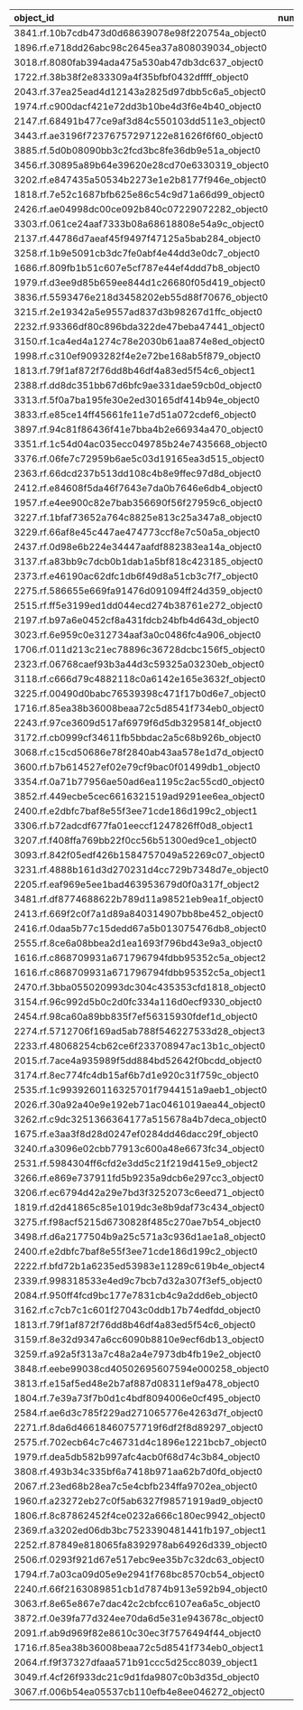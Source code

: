 | object_id                                        |   num_queries |   top1_rate |   top5_rate |   mean_rank |   median_rank |
|:-------------------------------------------------|--------------:|------------:|------------:|------------:|--------------:|
| 3841.rf.10b7cdb473d0d68639078e98f220754a_object0 |             3 |         1   |    1        |     1       |           1   |
| 1896.rf.e718dd26abc98c2645ea37a808039034_object0 |             2 |         1   |    1        |     1       |           1   |
| 3018.rf.8080fab394ada475a530ab47db3dc637_object0 |             2 |         1   |    1        |     1       |           1   |
| 1722.rf.38b38f2e833309a4f35bfbf0432dffff_object0 |             1 |         1   |    1        |     1       |           1   |
| 2043.rf.37ea25ead4d12143a2825d97dbb5c6a5_object0 |             1 |         1   |    1        |     1       |           1   |
| 1974.rf.c900dacf421e72dd3b10be4d3f6e4b40_object0 |             1 |         1   |    1        |     1       |           1   |
| 2147.rf.68491b477ce9af3d84c550103dd511e3_object0 |             1 |         1   |    1        |     1       |           1   |
| 3443.rf.ae3196f72376757297122e81626f6f60_object0 |             1 |         1   |    1        |     1       |           1   |
| 3885.rf.5d0b08090bb3c2fcd3bc8fe36db9e51a_object0 |             1 |         1   |    1        |     1       |           1   |
| 3456.rf.30895a89b64e39620e28cd70e6330319_object0 |             1 |         1   |    1        |     1       |           1   |
| 3202.rf.e847435a50534b2273e1e2b8177f946e_object0 |             1 |         1   |    1        |     1       |           1   |
| 1818.rf.7e52c1687bfb625e86c54c9d71a66d99_object0 |             1 |         1   |    1        |     1       |           1   |
| 2426.rf.ae04998dc00ce092b840c07229072282_object0 |             1 |         1   |    1        |     1       |           1   |
| 3303.rf.061ce24aaf7333b08a68618808e54a9c_object0 |             1 |         1   |    1        |     1       |           1   |
| 2137.rf.44786d7aeaf45f9497f47125a5bab284_object0 |             1 |         1   |    1        |     1       |           1   |
| 3258.rf.1b9e5091cb3dc7fe0abf4e44dd3e0dc7_object0 |             1 |         1   |    1        |     1       |           1   |
| 1686.rf.809fb1b51c607e5cf787e44ef4ddd7b8_object0 |             1 |         1   |    1        |     1       |           1   |
| 1979.rf.d3ee9d85b659ee844d1c26680f05d419_object0 |             1 |         1   |    1        |     1       |           1   |
| 3836.rf.5593476e218d3458202eb55d88f70676_object0 |             1 |         1   |    1        |     1       |           1   |
| 3215.rf.2e19342a5e9557ad837d3b98267d1ffc_object0 |             1 |         1   |    1        |     1       |           1   |
| 2232.rf.93366df80c896bda322de47beba47441_object0 |             1 |         1   |    1        |     1       |           1   |
| 3150.rf.1ca4ed4a1274c78e2030b61aa874e8ed_object0 |             1 |         1   |    1        |     1       |           1   |
| 1998.rf.c310ef9093282f4e2e72be168ab5f879_object0 |             1 |         1   |    1        |     1       |           1   |
| 1813.rf.79f1af872f76dd8b46df4a83ed5f54c6_object1 |             1 |         1   |    1        |     1       |           1   |
| 2388.rf.dd8dc351bb67d6bfc9ae331dae59cb0d_object0 |             1 |         1   |    1        |     1       |           1   |
| 3313.rf.5f0a7ba195fe30e2ed30165df414b94e_object0 |             1 |         1   |    1        |     1       |           1   |
| 3833.rf.e85ce14ff45661fe11e7d51a072cdef6_object0 |             1 |         1   |    1        |     1       |           1   |
| 3897.rf.94c81f86436f41e7bba4b2e66934a470_object0 |             1 |         1   |    1        |     1       |           1   |
| 3351.rf.1c54d04ac035ecc049785b24e7435668_object0 |             1 |         1   |    1        |     1       |           1   |
| 3376.rf.06fe7c72959b6ae5c03d19165ea3d515_object0 |             1 |         1   |    1        |     1       |           1   |
| 2363.rf.66dcd237b513dd108c4b8e9ffec97d8d_object0 |             1 |         1   |    1        |     1       |           1   |
| 2412.rf.e84608f5da46f7643e7da0b7646e6db4_object0 |             1 |         1   |    1        |     1       |           1   |
| 1957.rf.e4ee900c82e7bab356690f56f27959c6_object0 |             1 |         1   |    1        |     1       |           1   |
| 3227.rf.1bfaf73652a764c8825e813c25a347a8_object0 |             1 |         1   |    1        |     1       |           1   |
| 3229.rf.66af8e45c447ae474773ccf8e7c50a5a_object0 |             1 |         1   |    1        |     1       |           1   |
| 2437.rf.0d98e6b224e34447aafdf882383ea14a_object0 |             1 |         1   |    1        |     1       |           1   |
| 3137.rf.a83bb9c7dcb0b1dab1a5bf818c423185_object0 |             1 |         1   |    1        |     1       |           1   |
| 2373.rf.e46190ac62dfc1db6f49d8a51cb3c7f7_object0 |             1 |         1   |    1        |     1       |           1   |
| 2275.rf.586655e669fa91476d091094ff24d359_object0 |             1 |         1   |    1        |     1       |           1   |
| 2515.rf.ff5e3199ed1dd044ecd274b38761e272_object0 |             1 |         1   |    1        |     1       |           1   |
| 2197.rf.b97a6e0452cf8a431fdcb24bfb4d643d_object0 |             1 |         1   |    1        |     1       |           1   |
| 3023.rf.6e959c0e312734aaf3a0c0486fc4a906_object0 |             1 |         1   |    1        |     1       |           1   |
| 1706.rf.011d213c21ec78896c36728dcbc156f5_object0 |             1 |         1   |    1        |     1       |           1   |
| 2323.rf.06768caef93b3a44d3c59325a03230eb_object0 |             1 |         1   |    1        |     1       |           1   |
| 3118.rf.c666d79c4882118c0a6142e165e3632f_object0 |             1 |         1   |    1        |     1       |           1   |
| 3225.rf.00490d0babc76539398c471f17b0d6e7_object0 |             1 |         1   |    1        |     1       |           1   |
| 1716.rf.85ea38b36008beaa72c5d8541f734eb0_object0 |             1 |         1   |    1        |     1       |           1   |
| 2243.rf.97ce3609d517af6979f6d5db3295814f_object0 |             1 |         1   |    1        |     1       |           1   |
| 3172.rf.cb0999cf34611fb5bbdac2a5c68b926b_object0 |             2 |         0.5 |    0.5      |     3.5     |           3.5 |
| 3068.rf.c15cd50686e78f2840ab43aa578e1d7d_object0 |             3 |         0   |    0.333333 |    19.6667  |          11   |
| 3600.rf.b7b614527ef02e79cf9bac0f01499db1_object0 |             3 |         0   |    0.333333 |     6.33333 |           6   |
| 3354.rf.0a71b77956ae50ad6ea1195c2ac55cd0_object0 |             2 |         0   |    0        |    43       |          43   |
| 3852.rf.449ecbe5cec6616321519ad9291ee6ea_object0 |             2 |         0   |    0        |    67       |          67   |
| 2400.rf.e2dbfc7baf8e55f3ee71cde186d199c2_object1 |             2 |         0   |    0.5      |     4.5     |           4.5 |
| 3306.rf.b72adcdf677fa01eeccf1247826ff0d8_object1 |             2 |         0   |    0.5      |     5.5     |           5.5 |
| 3207.rf.f408ffa769bb22f0cc56b51300ed9ce1_object0 |             2 |         0   |    1        |     4.5     |           4.5 |
| 3093.rf.842f05edf426b1584757049a52269c07_object0 |             1 |         0   |    0        |    53       |          53   |
| 3231.rf.4888b161d3d270231d4cc729b7348d7e_object0 |             1 |         0   |    1        |     5       |           5   |
| 2205.rf.eaf969e5ee1bad463953679d0f0a317f_object2 |             1 |         0   |    0        |     9       |           9   |
| 3481.rf.df8774688622b789d11a98521eb9ea1f_object0 |             1 |         0   |    1        |     3       |           3   |
| 2413.rf.669f2c0f7a1d89a840314907bb8be452_object0 |             1 |         0   |    1        |     3       |           3   |
| 2416.rf.0daa5b77c15dedd67a5b013075476db8_object0 |             1 |         0   |    1        |     4       |           4   |
| 2555.rf.8ce6a08bbea2d1ea1693f796bd43e9a3_object0 |             1 |         0   |    1        |     4       |           4   |
| 1616.rf.c868709931a671796794fdbb95352c5a_object2 |             1 |         0   |    0        |    12       |          12   |
| 1616.rf.c868709931a671796794fdbb95352c5a_object1 |             1 |         0   |    0        |    21       |          21   |
| 2470.rf.3bba055020993dc304c435353cfd1818_object0 |             1 |         0   |    0        |    13       |          13   |
| 3154.rf.96c992d5b0c2d0fc334a116d0ecf9330_object0 |             1 |         0   |    0        |    15       |          15   |
| 2454.rf.98ca60a89bb835f7ef56315930fdef1d_object0 |             1 |         0   |    0        |    19       |          19   |
| 2274.rf.5712706f169ad5ab788f546227533d28_object3 |             1 |         0   |    0        |    48       |          48   |
| 2233.rf.48068254cb62ce6f233708947ac13b1c_object0 |             1 |         0   |    1        |     2       |           2   |
| 2015.rf.7ace4a935989f5dd884bd52642f0bcdd_object0 |             1 |         0   |    1        |     2       |           2   |
| 3174.rf.8ec774fc4db15af6b7d1e920c31f759c_object0 |             1 |         0   |    0        |    34       |          34   |
| 2535.rf.1c9939260116325701f7944151a9aeb1_object0 |             1 |         0   |    0        |    33       |          33   |
| 2026.rf.30a92a40e9e192eb71ac0461019aea44_object0 |             1 |         0   |    1        |     4       |           4   |
| 3262.rf.c9dc3251366364177a515678a4b7deca_object0 |             1 |         0   |    0        |    27       |          27   |
| 1675.rf.e3aa3f8d28d0247ef0284dd46dacc29f_object0 |             1 |         0   |    0        |     7       |           7   |
| 3240.rf.a3096e02cbb77913c600a48e6673fc34_object0 |             1 |         0   |    0        |    38       |          38   |
| 2531.rf.5984304ff6cfd2e3dd5c21f219d415e9_object2 |             1 |         0   |    1        |     2       |           2   |
| 3266.rf.e869e737911fd5b9235a9dcb6e297cc3_object0 |             1 |         0   |    0        |     8       |           8   |
| 3206.rf.ec6794d42a29e7bd3f3252073c6eed71_object0 |             1 |         0   |    0        |    11       |          11   |
| 1819.rf.d2d41865c85e1019dc3e8b9daf73c434_object0 |             1 |         0   |    0        |    18       |          18   |
| 3275.rf.f98acf5215d6730828f485c270ae7b54_object0 |             1 |         0   |    0        |     7       |           7   |
| 3498.rf.d6a2177504b9a25c571a3c936d1ae1a8_object0 |             1 |         0   |    0        |    27       |          27   |
| 2400.rf.e2dbfc7baf8e55f3ee71cde186d199c2_object0 |             1 |         0   |    1        |     5       |           5   |
| 2222.rf.bfd72b1a6235ed53983e11289c619b4e_object4 |             1 |         0   |    1        |     4       |           4   |
| 2339.rf.998318533e4ed9c7bcb7d32a307f3ef5_object0 |             1 |         0   |    0        |    17       |          17   |
| 2084.rf.950ff4fcd9bc177e7831cb4c9a2dd6eb_object0 |             1 |         0   |    1        |     2       |           2   |
| 3162.rf.c7cb7c1c601f27043c0ddb17b74edfdd_object0 |             1 |         0   |    1        |     3       |           3   |
| 1813.rf.79f1af872f76dd8b46df4a83ed5f54c6_object0 |             1 |         0   |    1        |     3       |           3   |
| 3159.rf.8e32d9347a6cc6090b8810e9ecf6db13_object0 |             1 |         0   |    0        |     9       |           9   |
| 3259.rf.a92a5f313a7c48a2a4e7973db4fb19e2_object0 |             1 |         0   |    1        |     2       |           2   |
| 3848.rf.eebe99038cd40502695607594e000258_object0 |             1 |         0   |    1        |     4       |           4   |
| 3813.rf.e15af5ed48e2b7af887d08311ef9a478_object0 |             1 |         0   |    0        |    28       |          28   |
| 1804.rf.7e39a73f7b0d1c4bdf8094006e0cf495_object0 |             1 |         0   |    1        |     2       |           2   |
| 2584.rf.ae6d3c785f229ad271065776e4263d7f_object0 |             1 |         0   |    1        |     2       |           2   |
| 2271.rf.8da6d46618460757719f6df2f8d89297_object0 |             1 |         0   |    1        |     4       |           4   |
| 2575.rf.702ecb64c7c46731d4c1896e1221bcb7_object0 |             1 |         0   |    1        |     3       |           3   |
| 1979.rf.dea5db582b997afc4acb0f68d74c3b84_object0 |             1 |         0   |    1        |     2       |           2   |
| 3808.rf.493b34c335bf6a7418b971aa62b7d0fd_object0 |             1 |         0   |    1        |     5       |           5   |
| 2067.rf.23ed68b28ea7c5e4cbfb234ffa9702ea_object0 |             1 |         0   |    1        |     2       |           2   |
| 1960.rf.a23272eb27c0f5ab6327f98571919ad9_object0 |             1 |         0   |    1        |     3       |           3   |
| 1806.rf.8c87862452f4ce0232a666c180ec9942_object0 |             1 |         0   |    1        |     5       |           5   |
| 2369.rf.a3202ed06db3bc7523390481441fb197_object1 |             1 |         0   |    0        |     7       |           7   |
| 2252.rf.87849e818065fa8392978ab64926d339_object0 |             1 |         0   |    1        |     2       |           2   |
| 2506.rf.0293f921d67e517ebc9ee35b7c32dc63_object0 |             1 |         0   |    0        |     7       |           7   |
| 1794.rf.7a03ca09d05e9e2941f768bc8570cb54_object0 |             1 |         0   |    0        |     6       |           6   |
| 2240.rf.66f2163089851cb1d7874b913e592b94_object0 |             1 |         0   |    0        |    68       |          68   |
| 3063.rf.8e65e867e7dac42c2cbfcc6107ea6a5c_object0 |             1 |         0   |    1        |     2       |           2   |
| 3872.rf.0e39fa77d324ee70da6d5e31e943678c_object0 |             1 |         0   |    1        |     2       |           2   |
| 2091.rf.ab9d969f82e8610c30ec3f7576494f44_object0 |             1 |         0   |    0        |    18       |          18   |
| 1716.rf.85ea38b36008beaa72c5d8541f734eb0_object1 |             1 |         0   |    0        |     6       |           6   |
| 2064.rf.f9f37327dfaaa571b91ccc5d25cc8039_object1 |             1 |         0   |    0        |     9       |           9   |
| 3049.rf.4cf26f933dc21c9d1fda9807c0b3d35d_object0 |             1 |         0   |    0        |    25       |          25   |
| 3067.rf.006b54ea05537cb110efb4e8ee046272_object0 |             1 |         0   |    1        |     2       |           2   |